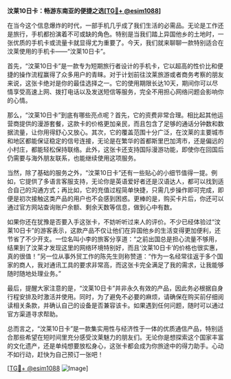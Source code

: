 **汶莱10日卡：畅游东南亚的便捷之选[[TG💪+ @esim1088](https://t.me/s/esim1088)]**

在当今这个信息爆炸的时代，一部手机几乎成了我们生活的必需品。无论是工作还是旅行，手机都扮演着不可或缺的角色。特别是当我们踏上异国他乡的土地时，一张优质的手机卡或流量卡就显得尤为重要了。今天，我们就来聊聊一款特别适合在汶莱使用的手机卡——“汶莱10日卡”。

首先，“汶莱10日卡”是一款专为短期旅行者设计的手机卡，它以超高的性价比和便捷的操作流程赢得了众多用户的青睐。对于计划前往汶莱旅游或者商务考察的朋友来说，这张卡绝对是你的最佳选择之一。它的使用期限长达10天，期间你可以尽情享受高速上网、拨打电话以及发送短信等服务，完全不用担心网络问题会影响你的心情。

那么，“汶莱10日卡”到底有哪些亮点呢？首先，它的资费非常合理。相比起其他运营商提供的漫游套餐，这款卡的价格更加亲民，而且包含了足够的通话分钟数和数据流量，让你用得舒心又放心。其次，它的覆盖范围十分广泛，在汶莱的主要城市和地区都能保证稳定的信号连接，无论是在繁华的首都斯里巴加湾市，还是偏远的小村庄，都能轻松保持联络。此外，这张卡还支持国际漫游功能，即使你在回国后仍需要与海外朋友联系，也能继续使用这项服务。

当然，除了基础的服务之外，“汶莱10日卡”还有一些贴心的小细节值得一提。例如，它提供了多语言客服支持，无论你是英语爱好者还是汉语达人，都可以找到适合自己的沟通方式；再比如，它的充值过程简单快捷，只需几步操作即可完成，即便是初次接触这类产品的用户也不会感到困惑。更棒的是，购买卡片后，你还可以通过官方网站查询账户余额、剩余天数等信息，做到心中有数。

如果你还在犹豫是否要入手这张卡，不妨听听过来人的评价。不少已经体验过“汶莱10日卡”的游客表示，这款产品不仅让他们在异国他乡的生活变得更加便利，还节省了不少开支。一位名叫小李的旅客分享道：“之前出国总是担心流量不够用，结果到了汶莱才发现这里的网络环境特别好，而且‘汶莱10日卡’的价格也很实惠，真的很值！”另一位从事外贸工作的陈先生则称赞道：“作为一名经常往返于多个国家的商人，我对通讯工具的要求非常高，而这张卡完全满足了我的需求，让我能够随时随地处理业务。”

最后，提醒大家注意的是，“汶莱10日卡”并非永久有效的产品，因此务必根据自身行程安排及时激活并使用。同时，为了避免不必要的麻烦，请确保在购买前仔细阅读相关条款，并确认自己的设备是否兼容该卡。如果遇到任何问题，随时可以通过官方渠道寻求帮助。

总而言之，“汶莱10日卡”是一款集实用性与经济性于一体的优质通信产品，特别适合那些希望在短时间里充分感受汶莱魅力的朋友们。无论你是想探索这个国家丰富的文化遗产，还是单纯想要放松身心，这张卡都会成为你旅途中的得力助手。心动不如行动，赶快为自己预订一张吧！

[[TG💪+ @esim1088](https://t.me/s/esim1088) ![Image](https://i.postimg.cc/4NQfJmqS/Snipaste-2025-05-13-00-14-12.png)]
